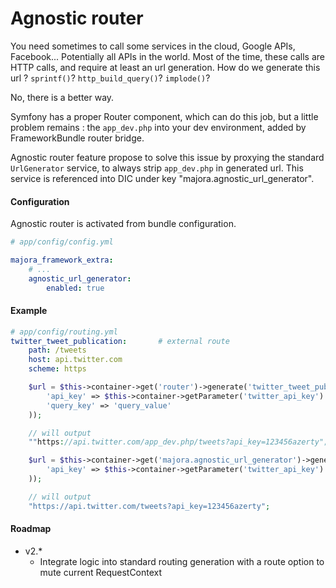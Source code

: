 # Agnostic router

You need sometimes to call some services in the cloud, Google APIs, Facebook... Potentially all APIs in the world.
Most of the time, these calls are HTTP calls, and require at least an url generation.
How do we generate this url ? `sprintf()`? `http_build_query()`? `implode()`?

No, there is a better way.

Symfony has a proper Router component, which can do this job, but a little problem remains : the `app_dev.php` into your dev environment, added by FrameworkBundle router bridge.

Agnostic router feature propose to solve this issue by proxying the standard `UrlGenerator` service, to always strip `app_dev.php` in generated url.
This service is referenced into DIC under key "majora.agnostic_url_generator".

#### Configuration
Agnostic router is activated from bundle configuration.

```yml
# app/config/config.yml

majora_framework_extra:
    # ...
    agnostic_url_generator:
        enabled: true
```


#### Example
```yml
# app/config/routing.yml
twitter_tweet_publication:       # external route
    path: /tweets
    host: api.twitter.com
    scheme: https
```
```php
    $url = $this->container->get('router')->generate('twitter_tweet_publication', array(
        'api_key' => $this->container->getParameter('twitter_api_key')
        'query_key' => 'query_value'
    ));

    // will output
    ""https://api.twitter.com/app_dev.php/tweets?api_key=123456azerty";

    $url = $this->container->get('majora.agnostic_url_generator')->generate('twitter_tweet_publication', array(
        'api_key' => $this->container->getParameter('twitter_api_key')
    ));

    // will output
    "https://api.twitter.com/tweets?api_key=123456azerty";
```

#### Roadmap

- v2.*
    - Integrate logic into standard routing generation with a route option to mute current RequestContext
